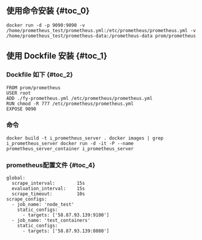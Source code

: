 ## 使用命令安装 {#toc_0}

```
docker run -d -p 9090:9090 -v /home/prometheus_test/prometheus.yml:/etc/prometheus/prometheus.yml -v /home/prometheus_test/prometheus-data:/prometheus-data prom/prometheus
```

## 使用 Dockfile 安装 {#toc_1}

### Dockfile 如下 {#toc_2}

```
FROM prom/prometheus
USER root
ADD ./fy-prometheus.yml /etc/prometheus/prometheus.yml
RUN chmod -R 777 /etc/prometheus/prometheus.yml
EXPOSE 9090
```

### 命令

```
docker build -t i_prometheus_server . docker images | grep i_prometheus_server docker run -d -it -P --name prometheus_server_container i_prometheus_server
```

### prometheus配置文件 {#toc_4}

```
global:
  scrape_interval:        15s
  evaluation_interval:    15s
  scrape_timeout:         10s
scrape_configs:
  - job_name: 'node_test'
    static_configs:
      - targets: ['58.87.93.139:9100']
  - job_name: 'test_containers'
    static_configs:
      - targets: ['58.87.93.139:8080']
```



